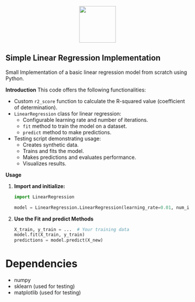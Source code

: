<div id="header" align="center">
  <img src="https://media.giphy.com/media/M9gbBd9nbDrOTu1Mqx/giphy.gif" width="100"/>
</div>

## Simple Linear Regression Implementation

Small Implementation of a basic linear regression model from scratch using Python.

**Introduction**
This code offers the following functionalities:

- Custom `r2_score` function to calculate the R-squared value (coefficient of determination).
- `LinearRegression` class for linear regression:
    - Configurable learning rate and number of iterations.
    - `fit` method to train the model on a dataset.
    - `predict` method to make predictions.
- Testing script demonstrating usage:
    - Creates synthetic data.
    - Trains and fits the model.
    - Makes predictions and evaluates performance.
    - Visualizes results.

**Usage**

1. **Import and initialize:**

   ```python
   import LinearRegression

   model = LinearRegression.LinearRegression(learning_rate=0.01, num_iterations=1000)

2. **Use the Fit and predict Methods**
    ```python
    X_train, y_train = ...  # Your training data
    model.fit(X_train, y_train)
    predictions = model.predict(X_new)

# Dependencies
- numpy
- sklearn (used for testing)
- matplotlib (used for testing)

